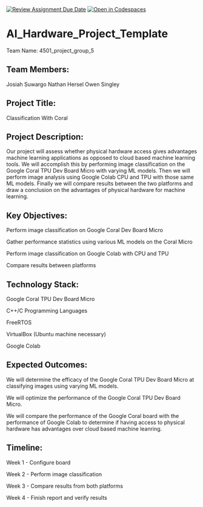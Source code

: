 [![Review Assignment Due Date](https://classroom.github.com/assets/deadline-readme-button-22041afd0340ce965d47ae6ef1cefeee28c7c493a6346c4f15d667ab976d596c.svg)](https://classroom.github.com/a/Buol6fpg)
[![Open in Codespaces](https://classroom.github.com/assets/launch-codespace-2972f46106e565e64193e422d61a12cf1da4916b45550586e14ef0a7c637dd04.svg)](https://classroom.github.com/open-in-codespaces?assignment_repo_id=16837940)

# AI_Hardware_Project_Template
Team Name:
4501_project_group_5

## Team Members:
Josiah Suwargo
Nathan Hersel
Owen Singley

## Project Title:
Classification With Coral

## Project Description:
Our project will assess whether physical hardware access gives advantages machine learning applications as opposed to cloud based machine learning tools.
We will accomplish this by performing image classification on the Google Coral TPU Dev Board Micro with varying ML models. Then we will perform image analysis using Google Colab CPU and TPU with those same ML models. Finally we will compare results between the two platforms and draw a conclusion on the advantages of physical hardware for machine learning.

## Key Objectives:
Perform image classification on Google Coral Dev Board Micro

Gather performance statistics using various ML models on the Coral Micro

Perform image classification on Google Colab with CPU and TPU

Compare results between platforms


## Technology Stack:
Google Coral TPU Dev Board Micro 

C++/C Programming Languages

FreeRTOS

VirtualBox (Ubuntu machine necessary)

Google Colab

## Expected Outcomes:
We will determine the efficacy of the Google Coral TPU Dev Board Micro at classifying images using varying ML models.

We will optimize the performance of the Google Coral TPU Dev Board Micro.

We will compare the performance of the Google Coral board with the performance of Google Colab to determine if having access to physical hardware has advantages over cloud based machine leanring. 

## Timeline:
Week 1 - Configure board

Week 2 - Perform image classification

Week 3 - Compare results from both platforms

Week 4 - Finish report and verify results

